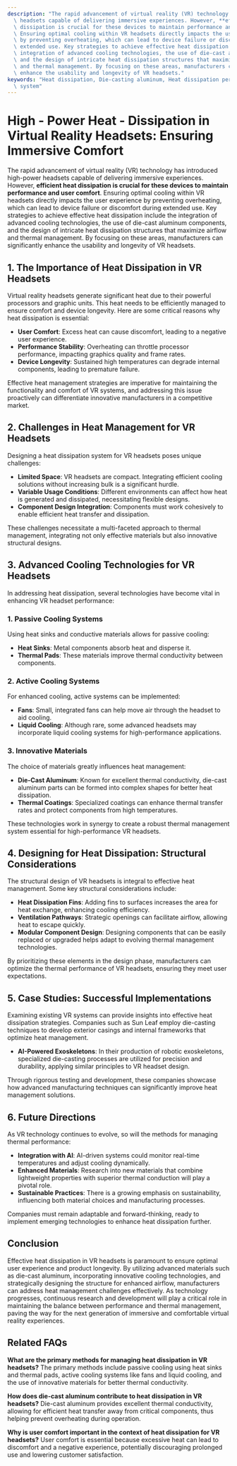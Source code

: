 ```yaml
---
description: "The rapid advancement of virtual reality (VR) technology has introduced high-power\
  \ headsets capable of delivering immersive experiences. However, **efficient heat\
  \ dissipation is crucial for these devices to maintain performance and user comfort**.\
  \ Ensuring optimal cooling within VR headsets directly impacts the user experience\
  \ by preventing overheating, which can lead to device failure or discomfort during\
  \ extended use. Key strategies to achieve effective heat dissipation include the\
  \ integration of advanced cooling technologies, the use of die-cast aluminum components,\
  \ and the design of intricate heat dissipation structures that maximize airflow\
  \ and thermal management. By focusing on these areas, manufacturers can significantly\
  \ enhance the usability and longevity of VR headsets."
keywords: "Heat dissipation, Die-casting aluminum, Heat dissipation performance, Heat dissipation\
  \ system"
---
```

# High - Power Heat - Dissipation in Virtual Reality Headsets: Ensuring Immersive Comfort

The rapid advancement of virtual reality (VR) technology has introduced high-power headsets capable of delivering immersive experiences. However, **efficient heat dissipation is crucial for these devices to maintain performance and user comfort**. Ensuring optimal cooling within VR headsets directly impacts the user experience by preventing overheating, which can lead to device failure or discomfort during extended use. Key strategies to achieve effective heat dissipation include the integration of advanced cooling technologies, the use of die-cast aluminum components, and the design of intricate heat dissipation structures that maximize airflow and thermal management. By focusing on these areas, manufacturers can significantly enhance the usability and longevity of VR headsets.

## 1. The Importance of Heat Dissipation in VR Headsets

Virtual reality headsets generate significant heat due to their powerful processors and graphic units. This heat needs to be efficiently managed to ensure comfort and device longevity. Here are some critical reasons why heat dissipation is essential:

- **User Comfort**: Excess heat can cause discomfort, leading to a negative user experience.
- **Performance Stability**: Overheating can throttle processor performance, impacting graphics quality and frame rates.
- **Device Longevity**: Sustained high temperatures can degrade internal components, leading to premature failure.

Effective heat management strategies are imperative for maintaining the functionality and comfort of VR systems, and addressing this issue proactively can differentiate innovative manufacturers in a competitive market.

## 2. Challenges in Heat Management for VR Headsets

Designing a heat dissipation system for VR headsets poses unique challenges:

- **Limited Space**: VR headsets are compact. Integrating efficient cooling solutions without increasing bulk is a significant hurdle.
- **Variable Usage Conditions**: Different environments can affect how heat is generated and dissipated, necessitating flexible designs.
- **Component Design Integration**: Components must work cohesively to enable efficient heat transfer and dissipation.

These challenges necessitate a multi-faceted approach to thermal management, integrating not only effective materials but also innovative structural designs.

## 3. Advanced Cooling Technologies for VR Headsets

In addressing heat dissipation, several technologies have become vital in enhancing VR headset performance:

### 1. **Passive Cooling Systems**

Using heat sinks and conductive materials allows for passive cooling:
- **Heat Sinks**: Metal components absorb heat and disperse it.
- **Thermal Pads**: These materials improve thermal conductivity between components.

### 2. **Active Cooling Systems**

For enhanced cooling, active systems can be implemented:
- **Fans**: Small, integrated fans can help move air through the headset to aid cooling.
- **Liquid Cooling**: Although rare, some advanced headsets may incorporate liquid cooling systems for high-performance applications.

### 3. **Innovative Materials**

The choice of materials greatly influences heat management:
- **Die-Cast Aluminum**: Known for excellent thermal conductivity, die-cast aluminum parts can be formed into complex shapes for better heat dissipation.
- **Thermal Coatings**: Specialized coatings can enhance thermal transfer rates and protect components from high temperatures.

These technologies work in synergy to create a robust thermal management system essential for high-performance VR headsets.

## 4. Designing for Heat Dissipation: Structural Considerations

The structural design of VR headsets is integral to effective heat management. Some key structural considerations include:

- **Heat Dissipation Fins**: Adding fins to surfaces increases the area for heat exchange, enhancing cooling efficiency.
- **Ventilation Pathways**: Strategic openings can facilitate airflow, allowing heat to escape quickly.
- **Modular Component Design**: Designing components that can be easily replaced or upgraded helps adapt to evolving thermal management technologies.

By prioritizing these elements in the design phase, manufacturers can optimize the thermal performance of VR headsets, ensuring they meet user expectations.

## 5. Case Studies: Successful Implementations

Examining existing VR systems can provide insights into effective heat dissipation strategies. Companies such as Sun Leaf employ die-casting techniques to develop exterior casings and internal frameworks that optimize heat management. 

- **AI-Powered Exoskeletons**: In their production of robotic exoskeletons, specialized die-casting processes are utilized for precision and durability, applying similar principles to VR headset design.
  
Through rigorous testing and development, these companies showcase how advanced manufacturing techniques can significantly improve heat management solutions.

## 6. Future Directions

As VR technology continues to evolve, so will the methods for managing thermal performance:

- **Integration with AI**: AI-driven systems could monitor real-time temperatures and adjust cooling dynamically.
- **Enhanced Materials**: Research into new materials that combine lightweight properties with superior thermal conduction will play a pivotal role.
- **Sustainable Practices**: There is a growing emphasis on sustainability, influencing both material choices and manufacturing processes.

Companies must remain adaptable and forward-thinking, ready to implement emerging technologies to enhance heat dissipation further.

## Conclusion

Effective heat dissipation in VR headsets is paramount to ensure optimal user experience and product longevity. By utilizing advanced materials such as die-cast aluminum, incorporating innovative cooling technologies, and strategically designing the structure for enhanced airflow, manufacturers can address heat management challenges effectively. As technology progresses, continuous research and development will play a critical role in maintaining the balance between performance and thermal management, paving the way for the next generation of immersive and comfortable virtual reality experiences.

## Related FAQs

**What are the primary methods for managing heat dissipation in VR headsets?**
The primary methods include passive cooling using heat sinks and thermal pads, active cooling systems like fans and liquid cooling, and the use of innovative materials for better thermal conductivity.

**How does die-cast aluminum contribute to heat dissipation in VR headsets?**
Die-cast aluminum provides excellent thermal conductivity, allowing for efficient heat transfer away from critical components, thus helping prevent overheating during operation.

**Why is user comfort important in the context of heat dissipation for VR headsets?**
User comfort is essential because excessive heat can lead to discomfort and a negative experience, potentially discouraging prolonged use and lowering customer satisfaction.
